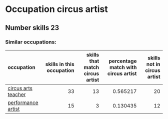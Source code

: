 # Occupation circus artist
## Number skills 23
### Similar occupations:
| occupation                                    |   skills in this occupation |   skills that match circus artist |   percentage match with circus artist |   skills not in circus artist |
|:----------------------------------------------|----------------------------:|----------------------------------:|--------------------------------------:|------------------------------:|
| [circus arts teacher](circus_arts_teacher.md) |                          33 |                                13 |                              0.565217 |                            20 |
| [performance artist](performance_artist.md)   |                          15 |                                 3 |                              0.130435 |                            12 |
